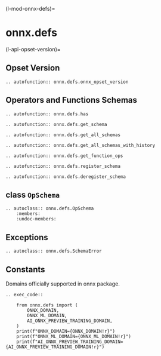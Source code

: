 (l-mod-onnx-defs)=

# onnx.defs

(l-api-opset-version)=

## Opset Version

```{eval-rst}
.. autofunction:: onnx.defs.onnx_opset_version
```

## Operators and Functions Schemas

```{eval-rst}
.. autofunction:: onnx.defs.has

.. autofunction:: onnx.defs.get_schema

.. autofunction:: onnx.defs.get_all_schemas

.. autofunction:: onnx.defs.get_all_schemas_with_history

.. autofunction:: onnx.defs.get_function_ops

.. autofunction:: onnx.defs.register_schema

.. autofunction:: onnx.defs.deregister_schema
```

## class `OpSchema`

```{eval-rst}
.. autoclass:: onnx.defs.OpSchema
    :members:
    :undoc-members:
```

## Exceptions

```{eval-rst}
.. autoclass:: onnx.defs.SchemaError
```

## Constants

Domains officially supported in onnx package.

```{eval-rst}
.. exec_code::

    from onnx.defs import (
        ONNX_DOMAIN,
        ONNX_ML_DOMAIN,
        AI_ONNX_PREVIEW_TRAINING_DOMAIN,
    )
    print(f"ONNX_DOMAIN={ONNX_DOMAIN!r}")
    print(f"ONNX_ML_DOMAIN={ONNX_ML_DOMAIN!r}")
    print(f"AI_ONNX_PREVIEW_TRAINING_DOMAIN={AI_ONNX_PREVIEW_TRAINING_DOMAIN!r}")
```
